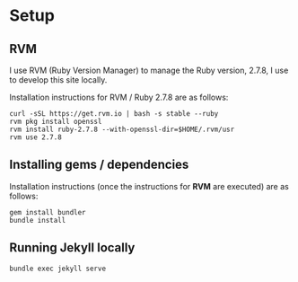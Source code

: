 # Setup

## RVM

I use RVM (Ruby Version Manager) to manage the Ruby version, 2.7.8, I use to develop this site locally.

Installation instructions for RVM / Ruby 2.7.8 are as follows:

```
curl -sSL https://get.rvm.io | bash -s stable --ruby
rvm pkg install openssl
rvm install ruby-2.7.8 --with-openssl-dir=$HOME/.rvm/usr
rvm use 2.7.8
```

## Installing gems / dependencies

Installation instructions (once the instructions for **RVM** are executed) are as follows:

```
gem install bundler
bundle install
```

## Running Jekyll locally

```
bundle exec jekyll serve
```
